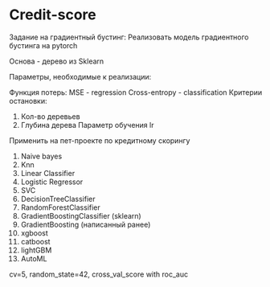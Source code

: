 # Credit-score

Задание на градиентный бустинг:
Реализовать модель градиентного бустинга на pytorch

Основа - дерево из Sklearn

Параметры, необходимые к реализации:

Функция потерь: 
MSE - regression
Cross-entropy - classification
Критерии остановки:
1. Кол-во деревьев
2. Глубина дерева
Параметр обучения lr

Применить на пет-проекте по кредитному скорингу
1. Naive bayes
2. Knn
3. Linear Classifier
4. Logistic Regressor
5. SVC
6. DecisionTreeClassifier
7. RandomForestClassifier
8. GradientBoostingClassifier (sklearn)
9. GradientBoosting (написанный ранее)
10. xgboost
11. catboost
12. lightGBM
13. AutoML

cv=5, random_state=42, cross_val_score with roc_auc